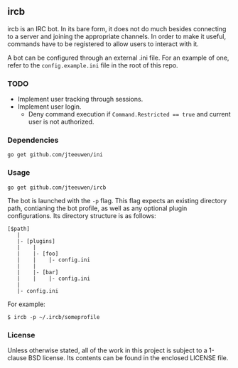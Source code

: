 ## ircb

ircb is an IRC bot. In its bare form, it does not do much besides 
connecting to a server and joining the appropriate channels.
In order to make it useful, commands have to be registered to allow
users to interact with it.

A bot can be configured through an external .ini file. For an example
of one, refer to the `config.example.ini` file in the root of this repo.


### TODO

* Implement user tracking through sessions.
* Implement user login.
  * Deny command execution if `Command.Restricted == true` and current
    user is not authorized.


### Dependencies

    go get github.com/jteeuwen/ini


### Usage

    go get github.com/jteeuwen/ircb

The bot is launched with the `-p` flag. This flag expects an existing directory
path, contianing the bot profile, as well as any optional plugin configurations.
Its directory structure is as follows:

	[$path]
	   |
	   |- [plugins]
	   |    |
	   |    |- [foo]
	   |    |    |- config.ini
	   |    |
	   |    |- [bar]
	   |    |    |- config.ini
	   |
	   |- config.ini

For example:

	$ ircb -p ~/.ircb/someprofile


### License

Unless otherwise stated, all of the work in this project is subject to a
1-clause BSD license. Its contents can be found in the enclosed LICENSE file.

